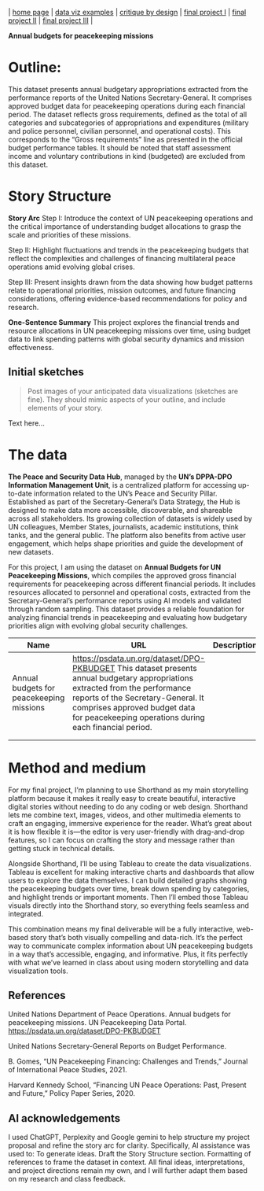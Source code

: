 | [home page](https://shishankmustang10.github.io/Shishank_CMU/) | [data viz examples](dataviz-examples) | [critique by design](critique-by-design) | [final project I](final-project-part-one) | [final project II](final-project-part-two) | [final project III](final-project-part-three) |

**Annual budgets for peacekeeping missions**

# Outline: 

This dataset presents annual budgetary appropriations extracted from the performance reports of the United Nations Secretary-General. It comprises approved budget data for peacekeeping operations during each financial period. The dataset reflects gross requirements, defined as the total of all categories and subcategories of appropriations and expenditures (military and police personnel, civilian personnel, and operational costs). This corresponds to the “Gross requirements” line as presented in the official budget performance tables. It should be noted that staff assessment income and voluntary contributions in kind (budgeted) are excluded from this dataset.


# Story Structure 

**Story Arc**
Step I: Introduce the context of UN peacekeeping operations and the critical importance of understanding budget allocations to grasp the scale and priorities of these missions.

Step II: Highlight fluctuations and trends in the peacekeeping budgets that reflect the complexities and challenges of financing multilateral peace operations amid evolving global crises.

Step III: Present insights drawn from the data showing how budget patterns relate to operational priorities, mission outcomes, and future financing considerations, offering evidence-based recommendations for policy and research.

**One-Sentence Summary**  This project explores the financial trends and resource allocations in UN peacekeeping missions over time, using budget data to link spending patterns with global security dynamics and mission effectiveness.

## Initial sketches
> Post images of your anticipated data visualizations (sketches are fine). They should mimic aspects of your outline, and include elements of your story.  

Text here...

# The data
**The Peace and Security Data Hub**, managed by the **UN’s DPPA-DPO Information Management Unit**, is a centralized platform for accessing up-to-date information related to the UN’s Peace and Security Pillar. Established as part of the Secretary-General’s Data Strategy, the Hub is designed to make data more accessible, discoverable, and shareable across all stakeholders. Its growing collection of datasets is widely used by UN colleagues, Member States, journalists, academic institutions, think tanks, and the general public. The platform also benefits from active user engagement, which helps shape priorities and guide the development of new datasets.

For this project, I am using the dataset on **Annual Budgets for UN Peacekeeping Missions**, which compiles the approved gross financial requirements for peacekeeping across different financial periods. It includes resources allocated to personnel and operational costs, extracted from the Secretary-General’s performance reports using AI models and validated through random sampling. This dataset provides a reliable foundation for analyzing financial trends in peacekeeping and evaluating how budgetary priorities align with evolving global security challenges.


| Name | URL | Description |
|------|-----|-------------|
| Annual budgets for peacekeeping missions            |https://psdata.un.org/dataset/DPO-PKBUDGET  This dataset presents annual budgetary appropriations extracted from the performance reports of the Secretary-General. It comprises approved budget data for peacekeeping operations during each financial period.
|      |     |             |
|      |     |             |

# Method and medium
For my final project, I’m planning to use Shorthand as my main storytelling platform because it makes it really easy to create beautiful, interactive digital stories without needing to do any coding or web design. Shorthand lets me combine text, images, videos, and other multimedia elements to craft an engaging, immersive experience for the reader. What’s great about it is how flexible it is—the editor is very user-friendly with drag-and-drop features, so I can focus on crafting the story and message rather than getting stuck in technical details.

Alongside Shorthand, I’ll be using Tableau to create the data visualizations. Tableau is excellent for making interactive charts and dashboards that allow users to explore the data themselves. I can build detailed graphs showing the peacekeeping budgets over time, break down spending by categories, and highlight trends or important moments. Then I’ll embed those Tableau visuals directly into the Shorthand story, so everything feels seamless and integrated.

This combination means my final deliverable will be a fully interactive, web-based story that’s both visually compelling and data-rich. It’s the perfect way to communicate complex information about UN peacekeeping budgets in a way that’s accessible, engaging, and informative. Plus, it fits perfectly with what we’ve learned in class about using modern storytelling and data visualization tools.
## References
United Nations Department of Peace Operations. Annual budgets for peacekeeping missions. UN Peacekeeping Data Portal. https://psdata.un.org/dataset/DPO-PKBUDGET

United Nations Secretary-General Reports on Budget Performance.

B. Gomes, “UN Peacekeeping Financing: Challenges and Trends,” Journal of International Peace Studies, 2021.

Harvard Kennedy School, “Financing UN Peace Operations: Past, Present and Future,” Policy Paper Series, 2020.

## AI acknowledgements
I used ChatGPT, Perplexity and Google gemini to help structure my project proposal and refine the story arc for clarity. Specifically, AI assistance was used to:
To generate ideas.
Draft the Story Structure section.
Formatting of references to frame the dataset in context.
All final ideas, interpretations, and project directions remain my own, and I will further adapt them based on my research and class feedback.
